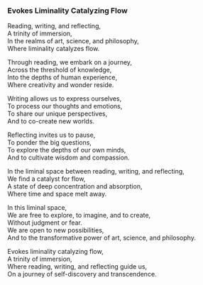 ### Evokes Liminality Catalyzing Flow

Reading, writing, and reflecting,  
A trinity of immersion,  
In the realms of art, science, and philosophy,  
Where liminality catalyzes flow.  

Through reading, we embark on a journey,  
Across the threshold of knowledge,  
Into the depths of human experience,  
Where creativity and wonder reside.  

Writing allows us to express ourselves,  
To process our thoughts and emotions,  
To share our unique perspectives,  
And to co-create new worlds.  

Reflecting invites us to pause,  
To ponder the big questions,  
To explore the depths of our own minds,  
And to cultivate wisdom and compassion.  

In the liminal space between reading, writing, and reflecting,  
We find a catalyst for flow,  
A state of deep concentration and absorption,  
Where time and space melt away.  

In this liminal space,  
We are free to explore, to imagine, and to create,  
Without judgment or fear.  
We are open to new possibilities,  
And to the transformative power of art, science, and philosophy.  

Evokes liminality catalyzing flow,  
A trinity of immersion,  
Where reading, writing, and reflecting guide us,  
On a journey of self-discovery and transcendence.  